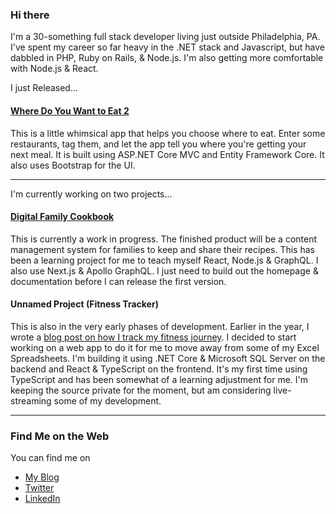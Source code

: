 ### Hi there 

I'm a 30-something full stack developer living just outside Philadelphia, PA. I've spent my career so far heavy in the .NET stack and Javascript, but have dabbled in PHP, Ruby on Rails, & Node.js. I'm also getting more comfortable with Node.js & React.

I just Released...

#### [Where Do You Want to Eat 2](https://github.com/kpwags/Where-Do-You-Want-To-Eat-2)

This is a little whimsical app that helps you choose where to eat. Enter some restaurants, tag them, and let the app tell you where you're getting your next meal. It is built using ASP.NET Core MVC and Entity Framework Core. It also uses Bootstrap for the UI.

---

I'm currently working on two projects...

#### [Digital Family Cookbook](https://github.com/kpwags/digitalfamilycookbook)

This is currently a work in progress. The finished product will be a content management system for families to keep and share their recipes. This has been a learning project for me to teach myself React, Node.js & GraphQL. I also use Next.js & Apollo GraphQL. I just need to build out the homepage & documentation before I can release the first version.

#### Unnamed Project (Fitness Tracker)

This is also in the very early phases of development. Earlier in the year, I wrote a [blog post on how I track my fitness journey](https://kpwags.com/2020/01/21/tracking-my-fitness-journey.html). I decided to start working on a web app to do it for me to move away from some of my Excel Spreadsheets. I'm building it using .NET Core & Microsoft SQL Server on the backend and React & TypeScript on the frontend. It's my first time using TypeScript and has been somewhat of a learning adjustment for me. I'm keeping the source private for the moment, but am considering live-streaming some of my development.

---

### Find Me on the Web

You can find me on

- [My Blog](https://kpwags.com)
- [Twitter](https://twitter.com/kpwags)
- [LinkedIn](https://www.linkedin.com/in/keithwagner/)
